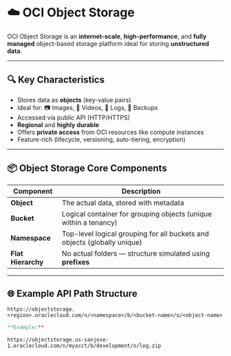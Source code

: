 # ☁️ OCI Object Storage

OCI Object Storage is an **internet-scale**, **high-performance**, and **fully managed** object-based storage platform ideal for storing **unstructured data**.

---

## 🔍 Key Characteristics

- Stores data as **objects** (key-value pairs)
- Ideal for: 📷 Images, 🎥 Videos, 📄 Logs, 📁 Backups
- Accessed via public API (HTTP/HTTPS)
- **Regional** and **highly durable**
- Offers **private access** from OCI resources like compute instances
- Feature-rich (lifecycle, versioning, auto-tiering, encryption)

---

## 📦 Object Storage Core Components

| Component     | Description                                                                 |
|---------------|-----------------------------------------------------------------------------|
| **Object**     | The actual data, stored with metadata                                       |
| **Bucket**     | Logical container for grouping objects (unique within a tenancy)           |
| **Namespace**  | Top-level logical grouping for all buckets and objects (globally unique)   |
| **Flat Hierarchy** | No actual folders — structure simulated using **prefixes**             |

---

## 🌐 Example API Path Structure

`https://objectstorage.<region>.oraclecloud.com/n/<namespace>/b/<bucket-name>/o/<object-name>`

```makefile
**Example:**
```

`https://objectstorage.us-sanjose-1.oraclecloud.com/n/myacct/b/development/o/log.zip`

